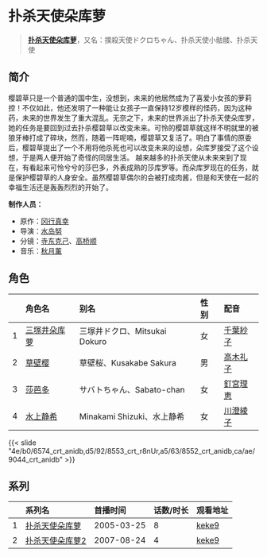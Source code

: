 # 扑杀天使朵库萝


> <u>**[扑杀天使朵库萝](http://bgm.tv/subject/3059)**</u>，又名：撲殺天使ドクロちゃん、扑杀天使小骷髅、扑杀天使

## 简介


樱碧草只是一个普通的国中生，没想到，未来的他居然成为了喜爱小女孩的萝莉控！不仅如此，他还发明了一种能让女孩子一直保持12岁模样的怪药，因为这种药，未来的世界发生了重大混乱。无奈之下，未来的世界派出了扑杀天使朵库罗，她的任务是要回到过去扑杀樱碧草以改变未来。可怜的樱碧草就这样不明就里的被狼牙棒打成了碎块，然而，随着一阵呢喃，樱碧草又复活了。明白了事情的原委后，樱碧草提出了一个不用将他杀死也可以改变未来的设想，朵库罗接受了这个设想，于是两人便开始了奇怪的同居生活。
越来越多的扑杀天使从未来来到了现在，有看起来可怜兮兮的莎巴多，外表成熟的莎库罗等。而朵库罗现在的任务，就是保护樱碧草的人身安全。虽然樱碧草偶尔的会被打成肉酱，但是和天使在一起的幸福生活还是轰轰烈烈的开始了。

**制作人员：**
- 原作：[冈行真幸](http://bgm.tv/person/2723)
- 导演：[水岛努](http://bgm.tv/person/623)
- 分镜：[寺东克己](http://bgm.tv/person/713)、[高桥顺](http://bgm.tv/person/14055)
- 音乐：[秋月薰](http://bgm.tv/person/3412)

## 角色

|     |   角色名   |   别名  | 性别 |  配音  |
|:--- |:------  |:----      |:---  |:--   |
| 1 | [三塚井朵库萝](http://bgm.tv/character/6574) | 三塚井ドクロ、Mitsukai Dokuro | 女 | [千葉紗子](http://bgm.tv/person/4129) |
| 2 | [草壁樱](http://bgm.tv/character/8553) | 草壁桜、Kusakabe Sakura | 男 | [高木礼子](http://bgm.tv/person/3969) |
| 3 | [莎芭多](http://bgm.tv/character/8552) | サバトちゃん、Sabato-chan | 女 | [釘宮理恵](http://bgm.tv/person/3936) |
| 4 | [水上静希](http://bgm.tv/character/9044) | Minakami Shizuki、水上静希 | 女 | [川澄綾子](http://bgm.tv/person/740) |

{{< slide "4e/b0/6574_crt_anidb,d5/92/8553_crt_r8nUr,a5/63/8552_crt_anidb,ca/ae/9044_crt_anidb" >}}

## 系列

|     | 系列名      | 首播时间       | 话数/时长 | 观看地址                                                    |
| :-- | :------- | :--------- | :---- | :------------------------------------------------------ |
| 1   |[扑杀天使朵库萝](https://bgm.tv/subject/3059)| 2005-03-25 | 8     | [keke9](https://www.keke9.app/play/22276-4-166843.html) |
| 2   |[扑杀天使朵库萝2](https://bgm.tv/subject/3060)| 2007-08-24 | 4     | [keke9](https://www.keke9.app/play/22315-4-167323.html) |



